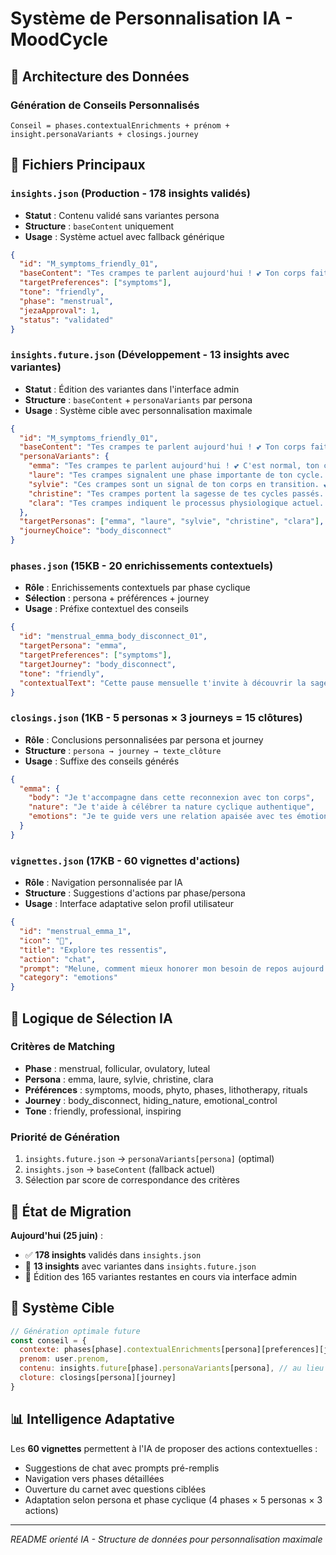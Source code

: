 # Système de Personnalisation IA - MoodCycle

## 🎯 Architecture des Données

### Génération de Conseils Personnalisés
```
Conseil = phases.contextualEnrichments + prénom + insight.personaVariants + closings.journey
```

## 📁 Fichiers Principaux

### `insights.json` (Production - **178 insights** validés)
- **Statut** : Contenu validé sans variantes persona
- **Structure** : `baseContent` uniquement
- **Usage** : Système actuel avec fallback générique

```json
{
  "id": "M_symptoms_friendly_01",
  "baseContent": "Tes crampes te parlent aujourd'hui ! 💕 Ton corps fait un travail incroyable. Essaie une bouillotte bien chaude et écoute ce qu'il te demande.",
  "targetPreferences": ["symptoms"],
  "tone": "friendly",
  "phase": "menstrual",
  "jezaApproval": 1,
  "status": "validated"
}
```

### `insights.future.json` (Développement - **13 insights** avec variantes)
- **Statut** : Édition des variantes dans l'interface admin
- **Structure** : `baseContent` + `personaVariants` par persona
- **Usage** : Système cible avec personnalisation maximale

```json
{
  "id": "M_symptoms_friendly_01",
  "baseContent": "Tes crampes te parlent aujourd'hui ! 💕 Ton corps fait un travail incroyable.",
  "personaVariants": {
    "emma": "Tes crampes te parlent aujourd'hui ! 💕 C'est normal, ton corps apprend à communiquer avec toi.",
    "laure": "Tes crampes signalent une phase importante de ton cycle. 💕 Optimise ta journée en t'accordant cette pause.",
    "sylvie": "Ces crampes sont un signal de ton corps en transition. 💕 Accueille-les avec bienveillance.",
    "christine": "Tes crampes portent la sagesse de tes cycles passés. 💕 Honore cette douleur sacrée.",
    "clara": "Tes crampes indiquent le processus physiologique actuel. 💕 Optimise ta récupération avec une thermothérapie."
  },
  "targetPersonas": ["emma", "laure", "sylvie", "christine", "clara"],
  "journeyChoice": "body_disconnect"
}
```

### `phases.json` (15KB - **20 enrichissements** contextuels)
- **Rôle** : Enrichissements contextuels par phase cyclique
- **Sélection** : persona + préférences + journey
- **Usage** : Préfixe contextuel des conseils

```json
{
  "id": "menstrual_emma_body_disconnect_01",
  "targetPersona": "emma",
  "targetPreferences": ["symptoms"],
  "targetJourney": "body_disconnect",
  "tone": "friendly",
  "contextualText": "Cette pause mensuelle t'invite à découvrir la sagesse de ton corps et à honorer tes besoins authentiques"
}
```

### `closings.json` (1KB - **5 personas × 3 journeys = 15** clôtures)
- **Rôle** : Conclusions personnalisées par persona et journey
- **Structure** : `persona → journey → texte_clôture`
- **Usage** : Suffixe des conseils générés

```json
{
  "emma": {
    "body": "Je t'accompagne dans cette reconnexion avec ton corps",
    "nature": "Je t'aide à célébrer ta nature cyclique authentique", 
    "emotions": "Je te guide vers une relation apaisée avec tes émotions"
  }
}
```

### `vignettes.json` (17KB - **60 vignettes** d'actions)
- **Rôle** : Navigation personnalisée par IA
- **Structure** : Suggestions d'actions par phase/persona
- **Usage** : Interface adaptative selon profil utilisateur

```json
{
  "id": "menstrual_emma_1",
  "icon": "💭",
  "title": "Explore tes ressentis",
  "action": "chat",
  "prompt": "Melune, comment mieux honorer mon besoin de repos aujourd'hui ? 🌙",
  "category": "emotions"
}
```

## 🧠 Logique de Sélection IA

### Critères de Matching
- **Phase** : menstrual, follicular, ovulatory, luteal
- **Persona** : emma, laure, sylvie, christine, clara
- **Préférences** : symptoms, moods, phyto, phases, lithotherapy, rituals
- **Journey** : body_disconnect, hiding_nature, emotional_control
- **Tone** : friendly, professional, inspiring

### Priorité de Génération
1. `insights.future.json` → `personaVariants[persona]` (optimal)
2. `insights.json` → `baseContent` (fallback actuel)
3. Sélection par score de correspondance des critères

## 🔄 État de Migration

**Aujourd'hui (25 juin)** :
- ✅ **178 insights** validés dans `insights.json`
- 🔄 **13 insights** avec variantes dans `insights.future.json`
- 🎯 Édition des 165 variantes restantes en cours via interface admin

## 🚀 Système Cible

```javascript
// Génération optimale future
const conseil = {
  contexte: phases[phase].contextualEnrichments[persona][preferences][journey],
  prenom: user.prenom,
  contenu: insights.future[phase].personaVariants[persona], // au lieu de baseContent
  cloture: closings[persona][journey]
}
```

## 📊 Intelligence Adaptative

Les **60 vignettes** permettent à l'IA de proposer des actions contextuelles :
- Suggestions de chat avec prompts pré-remplis
- Navigation vers phases détaillées
- Ouverture du carnet avec questions ciblées
- Adaptation selon persona et phase cyclique (4 phases × 5 personas × 3 actions)

---
*README orienté IA - Structure de données pour personnalisation maximale* 